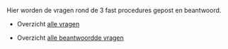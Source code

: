 Hier worden de vragen rond de 3 fast procedures gepost en beantwoord.

- Overzicht [alle vragen](https://github.com/lab9k/FastQuestions/issues?utf8=%E2%9C%93&q=is%3Aissue+)

- Overzicht [alle beantwoordde vragen](https://github.com/lab9k/FastQuestions/issues?q=is%3Aissue+is%3Aclosed)